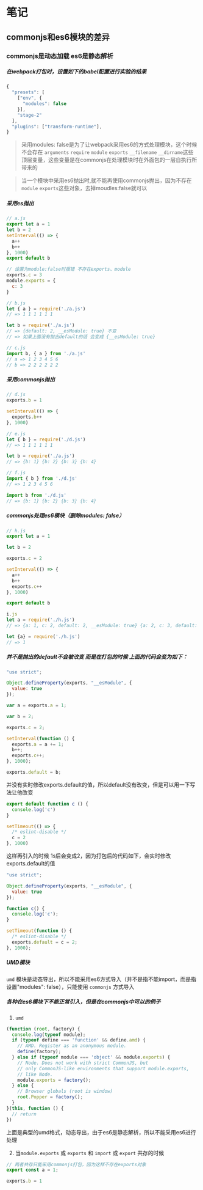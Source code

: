 # 笔记

## commonjs和es6模块的差异

### commonjs是动态加载 es6是静态解析

##### 在webpack打包时，设置如下的babel配置进行实验的结果

```js
{
  "presets": [
    ["env", {
      "modules": false
    }],
    "stage-2"
  ],
  "plugins": ["transform-runtime"],
}
```

> 采用modules: false是为了让webpack采用es6的方式处理模块，这个时候不会存在 `arguments` `require` `module` `exports` `__filename` `__dirname`这些顶层变量，这些变量是在commonjs在处理模块时在外面包的一层自执行所带来的

> 当一个模块中采用es6抛出时,就不能再使用commonjs抛出，因为不存在`module` `exports`这些对象，去掉moudles:false就可以

##### 采用es抛出
```js
// a.js
export let a = 1
let b = 2
setInterval(() => {
  a++
  b++
}, 1000)
export default b

// 设置为module:false时报错 不存在exports、module
exports.c = 3
module.exports = {
  c: 3
}
```

```js
// b.js
let { a } = require('./a.js')
// => 1 1 1 1 1 1

let b = require('./a.js')
// => {default: 2, __esModule: true} 不变
// => 如果上面没有抛出default的话 会变成 {__esModule: true}
```

```js
// c.js
import b, { a } from './a.js'
// a => 1 2 3 4 5 6
// b => 2 2 2 2 2 2
```


##### 采用commonjs抛出
```js
// d.js
exports.b = 1

setInterval(() => {
  exports.b++
}, 1000)
```

```js
// e.js
let { b } = require('./d.js')
// => 1 1 1 1 1 1

let b = require('./a.js')
// => {b: 1} {b: 2} {b: 3} {b: 4}
```

```js
// f.js
import { b } from './d.js'
// => 1 2 3 4 5 6

import b from './d.js'
// => {b: 1} {b: 2} {b: 3} {b: 4}
```

##### commonjs处理es6模块（删除modules: false）

```js
// h.js
export let a = 1

let b = 2

exports.c = 2

setInterval(() => {
  a++
  b++
  exports.c++
}, 1000)

export default b
```

```js
i.js
let a = require('./h.js')
// => {a: 1, c: 2, default: 2, __esModule: true} {a: 2, c: 3, default: 2, __esModule: true} {a: 3, c: 4, default: 2, __esModule: true}

let {a} = require('./h.js')
// => 1
```

##### 并不是抛出的default不会被改变 而是在打包的时候 上面的代码会变为如下：

```js
"use strict";

Object.defineProperty(exports, "__esModule", {
  value: true
});

var a = exports.a = 1;

var b = 2;

exports.c = 2;

setInterval(function () {
  exports.a = a += 1;
  b++;
  exports.c++;
}, 1000);

exports.default = b;
```

并没有实时修改exports.default的值，所以default没有改变，但是可以用一下写法让他改变

```js
export default function c () {
  console.log('c')
}

setTimeout(() => {
  /* eslint-disable */
  c = 2
}, 1000)
```

这样再引入的时候 1s后会变成2，因为打包后的代码如下，会实时修改exports.default的值

```js
"use strict";

Object.defineProperty(exports, "__esModule", {
  value: true
});

function c() {
  console.log('c');
}

setTimeout(function () {
  /* eslint-disable */
  exports.default = c = 2;
}, 1000);

```

##### UMD模块

`umd` 模块是动态导出，所以不能采用es6方式导入（并不是指不能import，而是指设置"modules": false），只能使用 `commonjs` 方式导入


##### 各种在es6模块下不能正常引入，但是在commonjs中可以的例子

1. `umd`

```js
(function (root, factory) {
  console.log(typeof module);
  if (typeof define === 'function' && define.amd) {
    // AMD. Register as an anonymous module.
    define(factory);
  } else if (typeof module === 'object' && module.exports) {
    // Node. Does not work with strict CommonJS, but
    // only CommonJS-like environments that support module.exports,
    // like Node.
    module.exports = factory();
  } else {
    // Browser globals (root is window)
    root.Popper = factory();
  }
}(this, function () {
  // return 
})
```

上面是典型的umd格式，动态导出，由于es6是静态解析，所以不能采用es6进行处理

2. 当`module.exports` 或 `exports` 和 `import` 或 `export` 共存的时候

```js
// 两者共存只能采用commonjs打包，因为这样不存在exports对象
export const a = 1;

exports.b = 1 
```
